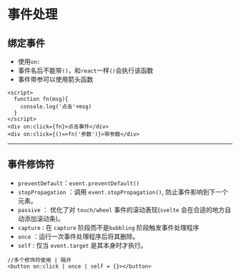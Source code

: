 # 事件处理

## 绑定事件
* 使用`on:`
* 事件名后不能带`()`，和`react`一样`()`会执行该函数
* 事件带参可以使用箭头函数
```svelte
<script>
  function fn(msg){
    console.log('点击'+msg)
  }
</script>
<div on:click={fn}>点击事件</div>
<div on:click={()=>fn('参数')}>带参数</div>
```
---
## 事件修饰符
* `preventDefault`：`event.preventDefault()`
* `stopPropagation` ：调用 `event.stopPropagation()`, 防止事件影响到下一个元素。
* `passive` ： 优化了对 `touch/wheel` 事件的滚动表现(`svelte` 会在合适的地方自动添加滚动条)。
* `capture` : 在 `capture` 阶段而不是`bubbling` 阶段触发事件处理程序 
* `once` ：运行一次事件处理程序后将其删除。
* `self` : 仅当 `event.target` 是其本身时才执行。

```svelte
//多个修饰符使用 | 隔开
<button on:click | once | self = {}></button>
```